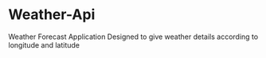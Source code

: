 # Weather-Api
Weather Forecast Application Designed to give weather details according to longitude and latitude
